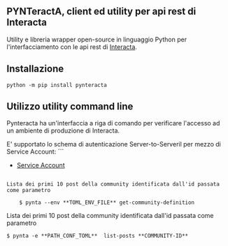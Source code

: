 PYNTeractA, client ed utility per api rest di Interacta
-------------------------------------------------------

Utility e libreria wrapper open-source in linguaggio Python per l'interfacciamento con le api rest
di [Interacta](https://catalogocloud.agid.gov.it/service/1892).


Installazione
-------------

```
python -m pip install pynteracta
```

Utilizzo utility command line
-----------------------------

Pynteracta ha un'interfaccia a riga di comando per verificare l'accesso ad un ambiente di produzione di Interacta.

E' supportato lo schema di autenticazione Server-to-Serveril per mezzo di Service Account: ```

- [Service Account](https://injenia.atlassian.net/wiki/spaces/IEAD/pages/3624075265/Autenticazione#Autenticazione-via-Service-Account-(Server-to-Server))
```

Lista dei primi 10 post della community identificata dall'id passata come parametro

    $ pynta --env **TOML_ENV_FILE** get-community-definition
```

Lista dei primi 10 post della community identificata dall'id passata come parametro

    $ pynta -e **PATH_CONF_TOML**  list-posts **COMMUNITY-ID**
